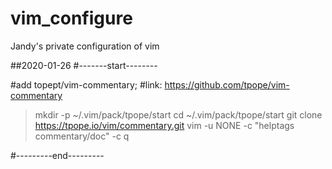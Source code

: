 # vim_configure
Jandy's private configuration of vim

##2020-01-26
#-------start--------

#add topept/vim-commentary; 
#link:  https://github.com/tpope/vim-commentary
>mkdir -p ~/.vim/pack/tpope/start
>cd ~/.vim/pack/tpope/start
>git clone https://tpope.io/vim/commentary.git
>vim -u NONE -c "helptags commentary/doc" -c q

#---------end---------
